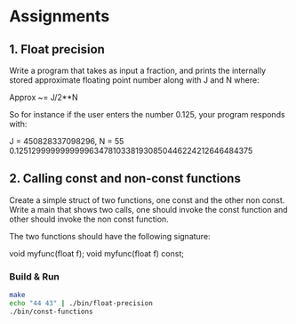 # Assignments

## 1. Float precision
Write a program that takes as input a fraction, and prints the internally stored approximate floating point number along with J and N where:

Approx ~= J/2**N

So for instance if the user enters the number 0.125, your program responds with:

J = 450828337098296, N = 55
0.125129999999999963478103381930850446224212646484375

## 2. Calling const and non-const functions

Create a simple struct of two functions, one const and the other non const. Write a main that shows
two calls, one should invoke the const function and other should invoke the non const function.

The two functions should have the following signature:

void myfunc(float f);
void myfunc(float f) const;

### Build & Run
```bash
make
echo "44 43" | ./bin/float-precision
./bin/const-functions
```
